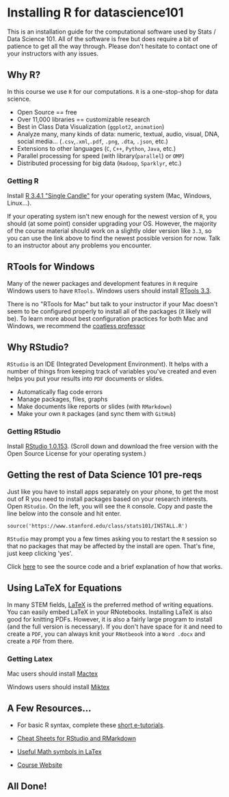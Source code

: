 # Installing R for datascience101

This is an installation guide for the computational software used by Stats / Data Science 101. 
All of the software is free but does require a bit of patience to get all the way through. 
Please don't hesitate to contact one of your instructors with any issues.

## Why R?

In this course we use `R` for our computations. `R` is a one-stop-shop for data science. 

 - Open Source == free
 - Over 11,000 libraries == customizable research
 - Best in Class Data Visualization (`ggplot2`, `animation`)
 - Analyze many, many kinds of data: numeric, textual, audio, visual, DNA, social media... (`.csv`,`.xml`,`.pdf`, `.png`, `.dta`, `.json`, etc.)
 - Extensions to other languages (`C`, `C++`, `Python`, `Java`, etc.)
 - Parallel processing for speed (with library(`parallel`) or `OMP`)
 - Distributed processing for big data (`Hadoop`, `Sparklyr`, etc.)

### Getting R

Install [R 3.4.1 "Single Candle"](https://cran.cnr.berkeley.edu/) for your operating system (Mac, Windows, Linux...).

If your operating system isn't new enough for the newest version of `R`, you should (at some point) 
consider upgrading your OS. However, the majority of the course material should work on a slightly 
older version like `3.3`, so you can use the link above to find the newest possible version for now. 
Talk to an instructor about any problems you encounter.

## RTools for Windows

Many of the newer packages and development features in `R` require Windows users to have `RTools`. 
Windows users should install [RTools 3.3](https://cran.r-project.org/bin/windows/Rtools/). 

There is no "RTools for Mac" but talk to your instructor if your Mac doesn't seem to be configured 
properly to install all of the packages (it likely will be). 
To learn more about best configuration practices for both Mac and Windows, 
we recommend the [coatless professor](http://thecoatlessprofessor.com)


## Why RStudio?

`RStudio` is an IDE (Integrated Development Environment). It helps with a number of things from 
keeping track of variables you've created and even helps you put your results into `PDF` documents or slides.

- Automatically flag code errors
- Manage packages, files, graphs
- Make documents like reports or slides (with `RMarkdown`)
- Make your own `R` packages (and sync them with `GitHub`)

### Getting RStudio

Install [RStudio 1.0.153](https://www.rstudio.com/products/rstudio/download/). 
(Scroll down and download the free version with the Open Source License for your operating system.)

## Getting the rest of Data Science 101 pre-reqs

Just like you have to install apps separately on your phone, to get the most out of R you need to 
install packages based on your research interests. Open `RStudio`. On the left, you will see the `R` 
console. Copy and paste the line below into the console and hit enter.

```
source('https://www.stanford.edu/class/stats101/INSTALL.R')
```

`RStudio` may prompt you a few times asking you to restart the `R` session so that no packages 
that may be affected by the install are open.  That's fine, just keep clicking 'yes'.

Click [here](https://www.stanford.edu/class/stats101/INSTALL.R) to see the source code 
and a brief explanation of how that works.

## Using LaTeX for Equations

In many STEM fields, [LaTeX](https://www.latex-project.org/) is the preferred method 
of writing equations. You can easily embed LaTeX in your RNotebooks. Installing 
LaTeX is also good for knitting PDFs. However, it is also a fairly large 
program to install (and the full version is necessary). If you don't have space for 
it and need to create a `PDF`, you can always knit your `RNotbeook` 
into a `Word .docx` and create a `PDF` from there. 

### Getting Latex

Mac users should install [Mactex](http://www.tug.org/mactex/mactex-download.html)

Windows users should install [Miktex](https://miktex.org/howto/install-miktex)

## A Few Resources...

- For basic R syntax, complete these [short e-tutorials](http://tryr.codeschool.com/).

- [Cheat Sheets for RStudio and RMarkdown](https://www.rstudio.com/resources/cheatsheets/)

- [Useful Math symbols in LaTex](https://www.sharelatex.com/learn/List_of_Greek_letters_and_math_symbols)

- [Course Website](http://web.stanford.edu/class/stats101/)

## All Done!


